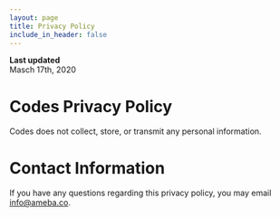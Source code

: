 ```yaml
---
layout: page
title: Privacy Policy
include_in_header: false
---
```


**Last updated**  
Masch 17th, 2020

# Codes Privacy Policy

Codes does not collect, store, or transmit any personal information.

# Contact Information

If you have any questions regarding this privacy policy, you may email [info@ameba.co](mailto:info@ameba.co).
